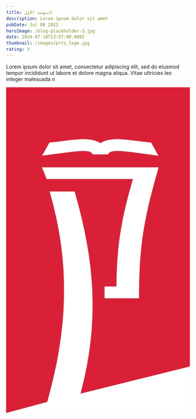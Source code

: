```yaml
---
title: البوست الاول
description: Lorem ipsum dolor sit amet
pubDate: Jul 08 2022
heroImage: /blog-placeholder-3.jpg
date: 2024-07-18T13:57:00.000Z
thumbnail: /images/prts_logo.jpg
rating: 3
---
```


Lorem ipsum dolor sit amet, consectetur adipiscing elit, sed do eiusmod tempor incididunt ut labore et dolore magna aliqua. Vitae ultricies leo integer malesuada n

![](/images/prts_logo.jpg)
